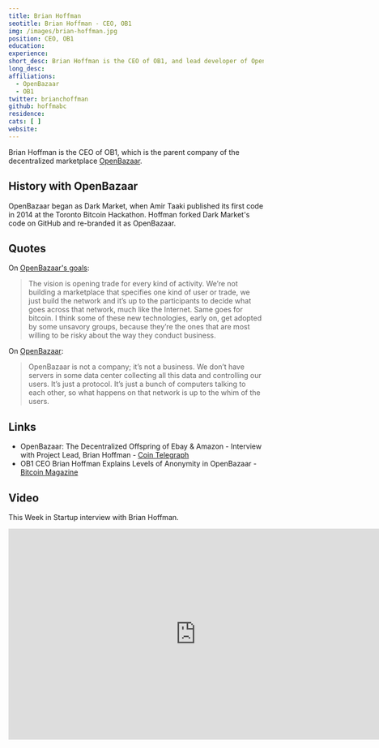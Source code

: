 ```yaml
---
title: Brian Hoffman
seotitle: Brian Hoffman - CEO, OB1
img: /images/brian-hoffman.jpg
position: CEO, OB1
education:
experience:
short_desc: Brian Hoffman is the CEO of OB1, and lead developer of OpenBazaar.
long_desc:
affiliations:
  - OpenBazaar
  - OB1
twitter: brianchoffman
github: hoffmabc
residence:
cats: [ ]
website:
---
```

Brian Hoffman is the CEO of OB1, which is the parent company of the decentralized marketplace [OpenBazaar](/openbazaar/).

## History with OpenBazaar

OpenBazaar began as Dark Market, when Amir Taaki published its first code in 2014 at the Toronto Bitcoin Hackathon. Hoffman forked Dark Market's code on GitHub and re-branded it as OpenBazaar.

## Quotes

On [OpenBazaar's goals](http://fortune.com/2015/06/25/openbazaar-not-silk-road/):

> The vision is opening trade for every kind of activity. We’re not building a marketplace that specifies one kind of user or trade, we just build the network and it’s up to the participants to decide what goes across that network, much like the Internet. Same goes for bitcoin. I think some of these new technologies, early on, get adopted by some unsavory groups, because they’re the ones that are most willing to be risky about the way they conduct business.

On [OpenBazaar](http://insidebitcoins.com/news/brian-hoffman-on-why-vcs-arent-scared-to-invest-in-openbazaar/33846):

> OpenBazaar is not a company; it’s not a business. We don’t have servers in some data center collecting all this data and controlling our users. It’s just a protocol. It’s just a bunch of computers talking to each other, so what happens on that network is up to the whim of the users.

## Links

* OpenBazaar: The Decentralized Offspring of Ebay & Amazon - Interview with Project Lead, Brian Hoffman - [Coin Telegraph](http://cointelegraph.com/news/openbazaar-the-decentralized-offspring-of-ebay-amazon-interview-with-project-lead-brian-hoffman)
* OB1 CEO Brian Hoffman Explains Levels of Anonymity in OpenBazaar - [Bitcoin Magazine](https://bitcoinmagazine.com/articles/ob-ceo-brian-hoffman-explains-levels-of-anonymity-in-openbazaar-1458059826)

## Video

This Week in Startup interview with Brian Hoffman.

<iframe width="740" height="416" src="https://www.youtube.com/embed/ijE6ktEsm4o" frameborder="0" allowfullscreen></iframe>
